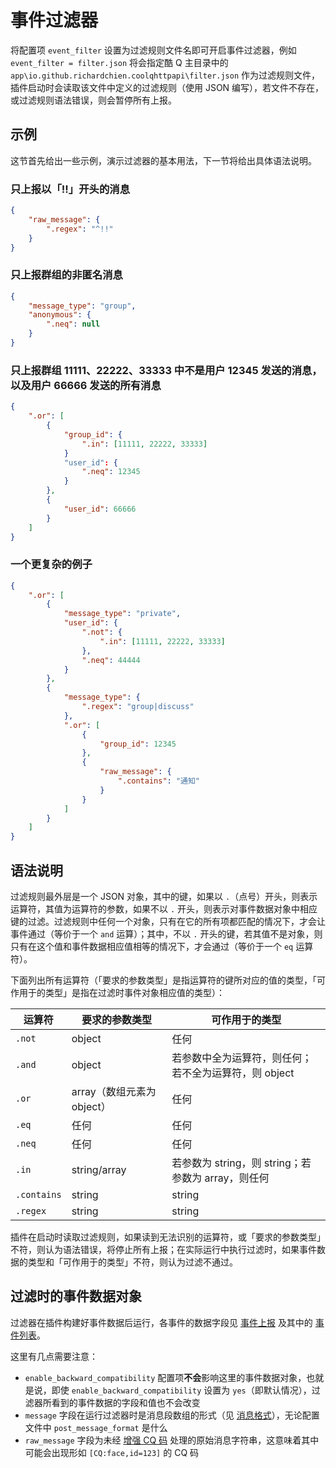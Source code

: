 # 事件过滤器

将配置项 `event_filter` 设置为过滤规则文件名即可开启事件过滤器，例如 `event_filter = filter.json` 将会指定酷 Q 主目录中的 `app\io.github.richardchien.coolqhttpapi\filter.json` 作为过滤规则文件，插件启动时会读取该文件中定义的过滤规则（使用 JSON 编写），若文件不存在，或过滤规则语法错误，则会暂停所有上报。

## 示例

这节首先给出一些示例，演示过滤器的基本用法，下一节将给出具体语法说明。

### 只上报以「!!」开头的消息

```json
{
    "raw_message": {
        ".regex": "^!!"
    }
}
```

### 只上报群组的非匿名消息

```json
{
    "message_type": "group",
    "anonymous": {
        ".neq": null
    }
}
```

### 只上报群组 11111、22222、33333 中不是用户 12345 发送的消息，以及用户 66666 发送的所有消息

```json
{
    ".or": [
        {
            "group_id": {
                ".in": [11111, 22222, 33333]
            }
            "user_id": {
                ".neq": 12345
            }
        },
        {
            "user_id": 66666
        }
    ]
}
```

### 一个更复杂的例子

```json
{
    ".or": [
        {
            "message_type": "private",
            "user_id": {
                ".not": {
                    ".in": [11111, 22222, 33333]
                },
                ".neq": 44444
            }
        },
        {
            "message_type": {
                ".regex": "group|discuss"
            },
            ".or": [
                {
                    "group_id": 12345
                },
                {
                    "raw_message": {
                        ".contains": "通知"
                    }
                }
            ]
        }
    ]
}
```

## 语法说明

过滤规则最外层是一个 JSON 对象，其中的键，如果以 `.`（点号）开头，则表示运算符，其值为运算符的参数，如果不以 `.` 开头，则表示对事件数据对象中相应键的过滤。过滤规则中任何一个对象，只有在它的所有项都匹配的情况下，才会让事件通过（等价于一个 `and` 运算）；其中，不以 `.` 开头的键，若其值不是对象，则只有在这个值和事件数据相应值相等的情况下，才会通过（等价于一个 `eq` 运算符）。

下面列出所有运算符（「要求的参数类型」是指运算符的键所对应的值的类型，「可作用于的类型」是指在过滤时事件对象相应值的类型）：

| 运算符 | 要求的参数类型 | 可作用于的类型 |
| ----- | ------------ | ----------- |
| `.not` | object | 任何 |
| `.and` | object | 若参数中全为运算符，则任何；若不全为运算符，则 object |
| `.or` | array（数组元素为 object） | 任何 |
| `.eq` | 任何 | 任何 |
| `.neq` | 任何 | 任何 |
| `.in` | string/array | 若参数为 string，则 string；若参数为 array，则任何 |
| `.contains` | string | string |
| `.regex` | string | string |

插件在启动时读取过滤规则，如果读到无法识别的运算符，或「要求的参数类型」不符，则认为语法错误，将停止所有上报；在实际运行中执行过滤时，如果事件数据的类型和「可作用于的类型」不符，则认为过滤不通过。

## 过滤时的事件数据对象

过滤器在插件构建好事件数据后运行，各事件的数据字段见 [事件上报](/Post) 及其中的 [事件列表](/Post#事件列表)。

这里有几点需要注意：

- `enable_backward_compatibility` 配置项**不会**影响这里的事件数据对象，也就是说，即使 `enable_backward_compatibility` 设置为 `yes`（即默认情况），过滤器所看到的事件数据的字段和值也不会改变
- `message` 字段在运行过滤器时是消息段数组的形式（见 [消息格式](/Message)），无论配置文件中 `post_message_format` 是什么
- `raw_message` 字段为未经 [增强 CQ 码](/CQCode) 处理的原始消息字符串，这意味着其中可能会出现形如 `[CQ:face,id=123]` 的 CQ 码
